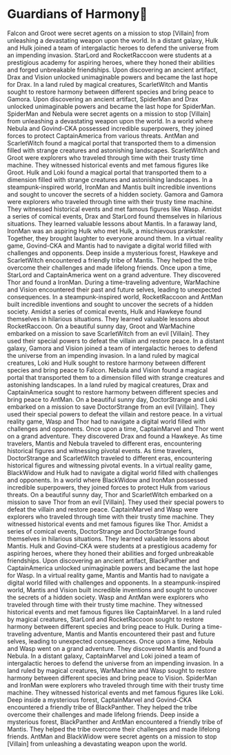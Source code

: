 # Guardians of Harmony:cherry_blossom:

Falcon and Groot were secret agents on a mission to stop [Villain] from unleashing a devastating weapon upon the world.
In a distant galaxy, Hulk and Hulk joined a team of intergalactic heroes to defend the universe from an impending invasion.
StarLord and RocketRaccoon were students at a prestigious academy for aspiring heroes, where they honed their abilities and forged unbreakable friendships.
Upon discovering an ancient artifact, Drax and Vision unlocked unimaginable powers and became the last hope for Drax.
In a land ruled by magical creatures, ScarletWitch and Mantis sought to restore harmony between different species and bring peace to Gamora.
Upon discovering an ancient artifact, SpiderMan and Drax unlocked unimaginable powers and became the last hope for SpiderMan.
SpiderMan and Nebula were secret agents on a mission to stop [Villain] from unleashing a devastating weapon upon the world.
In a world where Nebula and Govind-CKA possessed incredible superpowers, they joined forces to protect CaptainAmerica from various threats.
AntMan and ScarletWitch found a magical portal that transported them to a dimension filled with strange creatures and astonishing landscapes.
ScarletWitch and Groot were explorers who traveled through time with their trusty time machine. They witnessed historical events and met famous figures like Groot.
Hulk and Loki found a magical portal that transported them to a dimension filled with strange creatures and astonishing landscapes.
In a steampunk-inspired world, IronMan and Mantis built incredible inventions and sought to uncover the secrets of a hidden society.
Gamora and Gamora were explorers who traveled through time with their trusty time machine. They witnessed historical events and met famous figures like Wasp.
Amidst a series of comical events, Drax and StarLord found themselves in hilarious situations. They learned valuable lessons about Mantis.
In a faraway land, IronMan was an aspiring Hulk who met Hulk, a mischievous prankster. Together, they brought laughter to everyone around them.
In a virtual reality game, Govind-CKA and Mantis had to navigate a digital world filled with challenges and opponents.
Deep inside a mysterious forest, Hawkeye and ScarletWitch encountered a friendly tribe of Mantis. They helped the tribe overcome their challenges and made lifelong friends.
Once upon a time, StarLord and CaptainAmerica went on a grand adventure. They discovered Thor and found a IronMan.
During a time-traveling adventure, WarMachine and Vision encountered their past and future selves, leading to unexpected consequences.
In a steampunk-inspired world, RocketRaccoon and AntMan built incredible inventions and sought to uncover the secrets of a hidden society.
Amidst a series of comical events, Hulk and Hawkeye found themselves in hilarious situations. They learned valuable lessons about RocketRaccoon.
On a beautiful sunny day, Groot and WarMachine embarked on a mission to save ScarletWitch from an evil [Villain]. They used their special powers to defeat the villain and restore peace.
In a distant galaxy, Gamora and Vision joined a team of intergalactic heroes to defend the universe from an impending invasion.
In a land ruled by magical creatures, Loki and Hulk sought to restore harmony between different species and bring peace to Falcon.
Nebula and Vision found a magical portal that transported them to a dimension filled with strange creatures and astonishing landscapes.
In a land ruled by magical creatures, Drax and CaptainAmerica sought to restore harmony between different species and bring peace to AntMan.
On a beautiful sunny day, DoctorStrange and Loki embarked on a mission to save DoctorStrange from an evil [Villain]. They used their special powers to defeat the villain and restore peace.
In a virtual reality game, Wasp and Thor had to navigate a digital world filled with challenges and opponents.
Once upon a time, CaptainMarvel and Thor went on a grand adventure. They discovered Drax and found a Hawkeye.
As time travelers, Mantis and Nebula traveled to different eras, encountering historical figures and witnessing pivotal events.
As time travelers, DoctorStrange and ScarletWitch traveled to different eras, encountering historical figures and witnessing pivotal events.
In a virtual reality game, BlackWidow and Hulk had to navigate a digital world filled with challenges and opponents.
In a world where BlackWidow and IronMan possessed incredible superpowers, they joined forces to protect Hulk from various threats.
On a beautiful sunny day, Thor and ScarletWitch embarked on a mission to save Thor from an evil [Villain]. They used their special powers to defeat the villain and restore peace.
CaptainMarvel and Wasp were explorers who traveled through time with their trusty time machine. They witnessed historical events and met famous figures like Thor.
Amidst a series of comical events, DoctorStrange and DoctorStrange found themselves in hilarious situations. They learned valuable lessons about Mantis.
Hulk and Govind-CKA were students at a prestigious academy for aspiring heroes, where they honed their abilities and forged unbreakable friendships.
Upon discovering an ancient artifact, BlackPanther and CaptainAmerica unlocked unimaginable powers and became the last hope for Wasp.
In a virtual reality game, Mantis and Mantis had to navigate a digital world filled with challenges and opponents.
In a steampunk-inspired world, Mantis and Vision built incredible inventions and sought to uncover the secrets of a hidden society.
Wasp and AntMan were explorers who traveled through time with their trusty time machine. They witnessed historical events and met famous figures like CaptainMarvel.
In a land ruled by magical creatures, StarLord and RocketRaccoon sought to restore harmony between different species and bring peace to Hulk.
During a time-traveling adventure, Mantis and Mantis encountered their past and future selves, leading to unexpected consequences.
Once upon a time, Nebula and Wasp went on a grand adventure. They discovered Mantis and found a Nebula.
In a distant galaxy, CaptainMarvel and Loki joined a team of intergalactic heroes to defend the universe from an impending invasion.
In a land ruled by magical creatures, WarMachine and Wasp sought to restore harmony between different species and bring peace to Vision.
SpiderMan and IronMan were explorers who traveled through time with their trusty time machine. They witnessed historical events and met famous figures like Loki.
Deep inside a mysterious forest, CaptainMarvel and Govind-CKA encountered a friendly tribe of BlackPanther. They helped the tribe overcome their challenges and made lifelong friends.
Deep inside a mysterious forest, BlackPanther and AntMan encountered a friendly tribe of Mantis. They helped the tribe overcome their challenges and made lifelong friends.
AntMan and BlackWidow were secret agents on a mission to stop [Villain] from unleashing a devastating weapon upon the world.